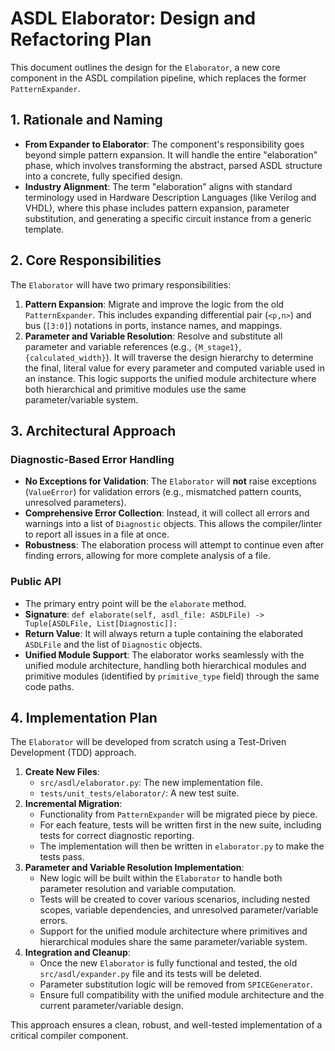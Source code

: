 # ASDL Elaborator: Design and Refactoring Plan

This document outlines the design for the `Elaborator`, a new core component in the ASDL compilation pipeline, which replaces the former `PatternExpander`.

## 1. Rationale and Naming

- **From Expander to Elaborator**: The component's responsibility goes beyond simple pattern expansion. It will handle the entire "elaboration" phase, which involves transforming the abstract, parsed ASDL structure into a concrete, fully specified design.
- **Industry Alignment**: The term "elaboration" aligns with standard terminology used in Hardware Description Languages (like Verilog and VHDL), where this phase includes pattern expansion, parameter substitution, and generating a specific circuit instance from a generic template.

## 2. Core Responsibilities

The `Elaborator` will have two primary responsibilities:

1.  **Pattern Expansion**: Migrate and improve the logic from the old `PatternExpander`. This includes expanding differential pair (`<p,n>`) and bus (`[3:0]`) notations in ports, instance names, and mappings.
2.  **Parameter and Variable Resolution**: Resolve and substitute all parameter and variable references (e.g., `{M_stage1}`, `{calculated_width}`). It will traverse the design hierarchy to determine the final, literal value for every parameter and computed variable used in an instance. This logic supports the unified module architecture where both hierarchical and primitive modules use the same parameter/variable system.

## 3. Architectural Approach

### Diagnostic-Based Error Handling

- **No Exceptions for Validation**: The `Elaborator` will **not** raise exceptions (`ValueError`) for validation errors (e.g., mismatched pattern counts, unresolved parameters).
- **Comprehensive Error Collection**: Instead, it will collect all errors and warnings into a list of `Diagnostic` objects. This allows the compiler/linter to report all issues in a file at once.
- **Robustness**: The elaboration process will attempt to continue even after finding errors, allowing for more complete analysis of a file.

### Public API

- The primary entry point will be the `elaborate` method.
- **Signature**: `def elaborate(self, asdl_file: ASDLFile) -> Tuple[ASDLFile, List[Diagnostic]]:`
- **Return Value**: It will always return a tuple containing the elaborated `ASDLFile` and the list of `Diagnostic` objects.
- **Unified Module Support**: The elaborator works seamlessly with the unified module architecture, handling both hierarchical modules and primitive modules (identified by `primitive_type` field) through the same code paths.

## 4. Implementation Plan

The `Elaborator` will be developed from scratch using a Test-Driven Development (TDD) approach.

1.  **Create New Files**:
    -   `src/asdl/elaborator.py`: The new implementation file.
    -   `tests/unit_tests/elaborator/`: A new test suite.
2.  **Incremental Migration**:
    -   Functionality from `PatternExpander` will be migrated piece by piece.
    -   For each feature, tests will be written first in the new suite, including tests for correct diagnostic reporting.
    -   The implementation will then be written in `elaborator.py` to make the tests pass.
3.  **Parameter and Variable Resolution Implementation**:
    -   New logic will be built within the `Elaborator` to handle both parameter resolution and variable computation.
    -   Tests will be created to cover various scenarios, including nested scopes, variable dependencies, and unresolved parameter/variable errors.
    -   Support for the unified module architecture where primitives and hierarchical modules share the same parameter/variable system.
4.  **Integration and Cleanup**:
    -   Once the new `Elaborator` is fully functional and tested, the old `src/asdl/expander.py` file and its tests will be deleted.
    -   Parameter substitution logic will be removed from `SPICEGenerator`.
    -   Ensure full compatibility with the unified module architecture and the current parameter/variable design.

This approach ensures a clean, robust, and well-tested implementation of a critical compiler component.
